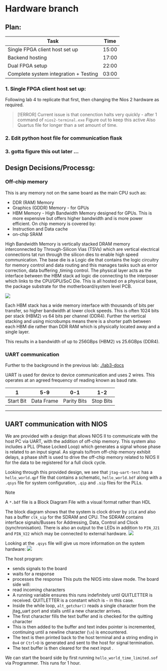 # Hardware branch

## Plan:
| Task | Time
|---|---|
| Single FPGA client host set up | 15:00 |
| Backend hosting | 17:00 |
| Dual FPGA setup | 22:00 |
| Complete system integration + Testing | 03:00 |

### 1. Single FPGA client host set up:
Following lab 4 to replicate that first, then changing the Nios 2 hardware as required. 
>[!ERROR]
>Current issue is that conenction halts very quickly - after 1 command of `nios2-terminal.exe`
>Figure out to keep this active
>Also Quartus file for longer than a set amount of time. 

### 2. Edit python host file for communication flask 

### 3. gotta figure this out later ...


## Design Decisions/Processg:
### Off-chip memory
This is any memory not on the same board as the main CPU such as:
- DDR (RAM) Memory
- Graphics (GDDR) Memory - for GPUs
- HBM Memory - High Bandwidth Memory designed for GPUs. This is more expensive but offers higher bandwidth and is more power efficient.
On chip memory is covered by:
- Instruction and Data cache
- on-chip SRAM

High Bandwidth Memory is vertically stacked DRAM memory interconnected by Through-Silicon Vias (TSVs) which are vertical electrical connections tat run through the silicon dies to enable high speed communication.
The base die is a Logic die that contains the logic circuitry for memory control and data routing and this manages tasks such as error correction, data buffering ,timing control.
The physical layer acts as the interface between the HBM stack ad logic die connecting to the interposer which links to the CPU/GPU/SoC Die.
This is all hosted on a physical base, the package substrate for the motherboard/system level PCB.

![](../lab4/images/HBM.png)

Each HBM stack has a wide memory interface with thousands of bits per transfer, so higher bandwidth at lower clock speeds. This is often 1024 bits per stack (HBM2) vs 64 bits per channel (DDR4). Further the vertical stacking and using microbumps means there is a shorter path between each HBM die rather than DDR RAM which is physically located away and a single layer.

This results in a bandwidth of up to 256GBps (HBM2) vs 25.6GBps (DDR4).
### UART communication
Further to the background in the previous lab: [./lab3-docs](./lab3-docs)

UART is used for device to device communication and uses 2 wires. This operates at an agreed frequency of reading known as baud rate.

|     1     |    5-9     |     0-1     |    1-2    |
| :-------: | :--------: | :---------: | :-------: |
| Start Bit | Data Frame | Parity Bits | Stop Bits |

---
## UART communication with NIOS
We are provided with a design that allows NIOS II to communicate with the host PC via UART, with the addition of off-chip memory.
This system also includes a PLL (Phase Locked Loop) which generates a signal whose phase is related to an input signal.
As signals to/from off-chip memory exhibit delays, a phase shift is used to drive the off-chip memory related to NIOS II for the data to be registered for a full clock cycle.

Looking through this provided design, we see that `jtag-uart-test` has a `hello_world.qpf` file that contains a schematic, `hello_world.bdf` along with a `.qsys` file for system configuration, `.qip` and `.sip` files for the PLLs.

>[!NOTE]
>A `*.bdf` file is a Block Diagram File with a visual format rather than HDL

The block diagram shows that the system is clock driver by `iCLK` and also has a buffer `clk_sip` for the SDRAM and CPU. The SDRAM contains interface signals/Busses for Addressing, Data, Control and Clock (synchronisation).
There is also an output to the LEDs in addition to `PIN_J21` and `PIN_V22` which may be connected to external hardware.
![](../lab4/images/hello-world-bdf.png)

Looking at the `.qsys` file will give us more information on the system hardware:
![](../lab4/images/cpu-qsys.png)

The host program:
- sends signals to the board
- waits for a response
- processes the response
This puts the NIOS into slave mode.
The board side will:
- read incoming characters
- A running variable ensures this runs indefinitely until QUITLETTER is received. QUITLETTER is a constant which is `~` in this case.
- Inside the while loop, `alt_getchar()` reads a single character from the jtag_uart port and stalls until a new character arrives.
- The first character fills the text buffer and is checked for the quitting character
- This is then added to the buffer and text index pointer is incremented, continuing until a newline character (`\n`) is encountered.
- The text is then printed back to the host terminal and a string ending in `0x4` or `Ctrl+D`  is generated and sent to the host for signal termination.
- The text buffer is then cleared for the next input .

We can start the board side by first running `hello_world_time_limited.sof` via Programmer. This runs for 1 hour.

